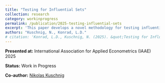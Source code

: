 ```yaml
---
title: "Testing for Influential Sets"
collection: research
category: workinprogress
permalink: /publication/2025-testing-influential-sets
excerpt: 'This paper develops a novel methodology for testing influential subsets in linear regression.'
authors: "Kuschnig, N., Konrad, L.D."
# citation: 'Konrad, L.D., Kuschnig, N. (2025). &quot;Testing for Influential Sets.&quot; <i>Unpublished Document</i>.'
---
```


**Presented at:** International Association for Applied Econometrics (IAAE) 2025

**Status:** Work in Progress

**Co-author:** [Nikolas Kuschnig](https://www.kuschnig.eu/)
